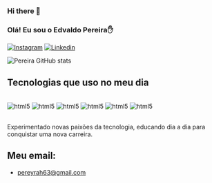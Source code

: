 ### Hi there 👋

### Olá! Eu sou o Edvaldo Pereira✋

[![Instagram](https://img.shields.io/badge/Instagram-E4405F?style=for-the-badge&logo=instagram&logoColor=white)](https://www.instagram.com/pe.reira64)
[![Linkedin](https://img.shields.io/badge/LinkedIn-0077B5?style=for-the-badge&logo=linkedin&logoColor=white)](https://www.linkedin.com/in/edvaldo-pereira-942b25259/)

![Pereira GitHub stats](https://github-readme-stats.vercel.app/api?username=Pereyrah&show_icons=true&theme=dracula)

## Tecnologias que uso no meu dia

<div style="display: inline_block"><br/>
 <img olign="center" alt="html5" src="https://img.shields.io/badge/HTML5-E34F26?style=for-the-badge&logo=html5&logoColor=white" />
 <img olign="center" alt="html5" src="https://img.shields.io/badge/Python-14354C?style=for-the-badge&logo=python&logoColor=white" />
  <img olign="center" alt="html5" src="https://img.shields.io/badge/MySQL-00000F?style=for-the-badge&logo=mysql&logoColor=white" />
   <img olign="center" alt="html5" src="https://img.shields.io/badge/C%2B%2B-00599C?style=for-the-badge&logo=c%2B%2B&logoColor=white" />
    <img olign="center" alt="html5" src="https://img.shields.io/badge/JavaScript-F7DF1E?style=for-the-badge&logo=javascript&logoColor=black" />
     <img olign="center" alt="html5" src="https://img.shields.io/badge/Shell_Script-121011?style=for-the-badge&logo=gnu-bash&logoColor=white" />
</div><br/>

Experimentado novas paixões da tecnologia, educando dia a dia para conquistar uma nova carreira.

## Meu email:
- pereyrah63@gmail.com<br/>
